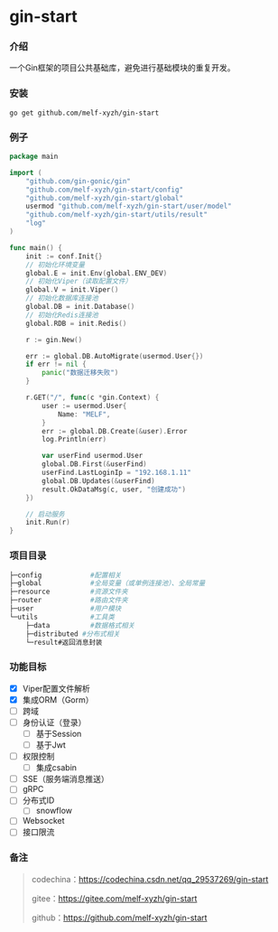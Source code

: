 # gin-start

### 介绍

一个Gin框架的项目公共基础库，避免进行基础模块的重复开发。

### 安装

```
go get github.com/melf-xyzh/gin-start
```

### 例子

```go
package main

import (
	"github.com/gin-gonic/gin"
	"github.com/melf-xyzh/gin-start/config"
	"github.com/melf-xyzh/gin-start/global"
	usermod "github.com/melf-xyzh/gin-start/user/model"
	"github.com/melf-xyzh/gin-start/utils/result"
	"log"
)

func main() {
	init := conf.Init{}
	// 初始化环境变量
	global.E = init.Env(global.ENV_DEV)
	// 初始化Viper（读取配置文件）
	global.V = init.Viper()
	// 初始化数据库连接池
	global.DB = init.Database()
	// 初始化Redis连接池
	global.RDB = init.Redis()

	r := gin.New()

	err := global.DB.AutoMigrate(usermod.User{})
	if err != nil {
		panic("数据迁移失败")
	}

	r.GET("/", func(c *gin.Context) {
		user := usermod.User{
			Name: "MELF",
		}
		err := global.DB.Create(&user).Error
		log.Println(err)

		var userFind usermod.User
		global.DB.First(&userFind)
		userFind.LastLoginIp = "192.168.1.11"
		global.DB.Updates(&userFind)
		result.OkDataMsg(c, user, "创建成功")
	})

	// 启动服务
	init.Run(r)
}
```

### 项目目录

```bash
├─config            #配置相关
├─global            #全局变量（或单例连接池）、全局常量
├─resource          #资源文件夹
├─router            #路由文件夹
├─user              #用户模块
└─utils             #工具类
    ├─data          #数据格式相关
    ├─distributed #分布式相关
    └─result#返回消息封装
```

### 功能目标

- [x] Viper配置文件解析
- [x] 集成ORM（Gorm）
- [ ] 跨域
- [ ] 身份认证（登录）
  - [ ] 基于Session
  - [ ] 基于Jwt
- [ ] 权限控制
  - [ ] 集成csabin
- [ ] SSE（服务端消息推送）
- [ ] gRPC
- [ ] 分布式ID
  - [ ] snowflow
- [ ] Websocket
- [ ] 接口限流

### 备注

> codechina：https://codechina.csdn.net/qq_29537269/gin-start
>
> gitee：https://gitee.com/melf-xyzh/gin-start
>
> github：https://github.com/melf-xyzh/gin-start

